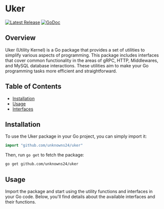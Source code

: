 # Uker

[![Latest Release](https://img.shields.io/github/release/unknowns24/uker.svg)](https://github.com/unknowns24/uker/releases)
[![GoDoc](https://godoc.org/github.com/golang/gddo?status.svg)](https://godoc.org/github.com/unknowns24/uker)

## Overview

Uker (Utility Kernel) is a Go package that provides a set of utilities to simplify various aspects of programming. This package includes interfaces that cover common functionality in the areas of gRPC, HTTP, Middlewares, and MySQL database interactions. These utilities aim to make your Go programming tasks more efficient and straightforward.

## Table of Contents

-   [Installation](#installation)
-   [Usage](#usage)
-   [Interfaces](#interfaces)

## Installation

To use the Uker package in your Go project, you can simply import it:

```go
import "github.com/unknowns24/uker"
```

Then, run `go get` to fetch the package:

```bash
go get github.com/unknowns24/uker
```

## Usage

Import the package and start using the utility functions and interfaces in your Go code. Below, you'll find details about the available interfaces and their functions.

